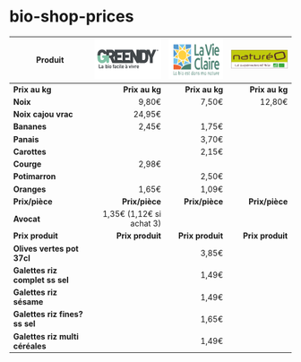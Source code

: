 # bio-shop-prices

[logo-natureo]: img/logo-natureo.jpg "Logo Natureo"


| Produit | <a href="http://greendy.greendada.fr/" target="_blank"><img src="img/logo-greendy.png" height="72"></a> | <a href="http://www.lavieclaire.com/magasin-bio/houilles.html" target="_blank"><img src="img/logo-la-vie-claire.png" height="72"></a> | <a href="http://www.natureo-bio.fr/magasin-houilles" target="_blank"><img src="img/logo-natureo.jpg" width="130"></a> |
| ------------------- | -----: | -----: | -----: |
| **Prix au kg**      | **Prix au kg** | **Prix au kg** | **Prix au kg** |
| **Noix**            |  9,80€ |  7,50€ | 12,80€ |
| **Noix cajou vrac** | 24,95€ |
| **Bananes**         |  2,45€ |  1,75€ | |
| **Panais**          |        |  3,70€ | |
| **Carottes**        |        |  2,15€ | | 
| **Courge**          |  2,98€ | | |
| **Potimarron**      |        | 2,50€  | |
| **Oranges**         |  1,65€ |  1,09€ | |
| **Prix/pièce** | **Prix/pièce** | **Prix/pièce** | **Prix/pièce** |
| **Avocat** | 1,35€ (1,12€ si achat 3) | | |   
| **Prix produit** | **Prix produit** | **Prix produit** | **Prix produit** |
| **Olives vertes pot 37cl** |  | 3,85€ |  |
| **Galettes riz complet ss sel** | | 1,49€ | |
| **Galettes riz sésame** | | 1,49€ | |
| **Galettes riz fines? ss sel** | | 1,65€ | |
| **Galettes riz multi céréales** | | 1,49€ | |
